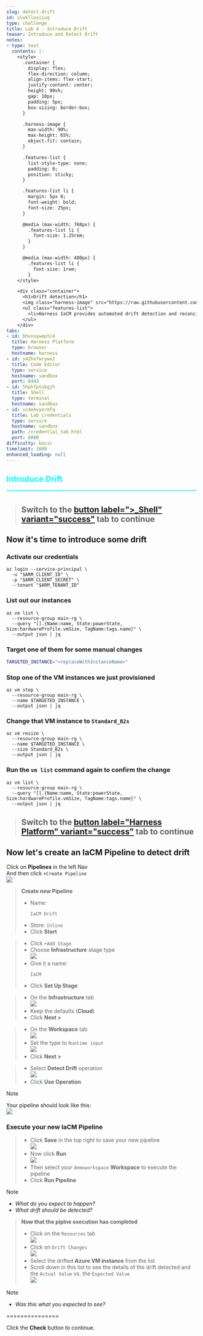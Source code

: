 ```yaml
---
slug: detect-drift
id: ulwklloxiiuq
type: challenge
title: Lab 4 - Introduce Drift
teaser: Introduce and Detect Drift
notes:
- type: text
  contents: |-
    <style>
      .container {
        display: flex;
        flex-direction: column;
        align-items: flex-start;
        justify-content: center;
        height: 90vh;
        gap: 10px;
        padding: 5px;
        box-sizing: border-box;
      }

      .harness-image {
        max-width: 90%;
        max-height: 65%;
        object-fit: contain;
      }

      .features-list {
        list-style-type: none;
        padding: 0;
        position: sticky;
      }

      .features-list li {
        margin: 5px 0;
        font-weight: bold;
        font-size: 25px;
      }

      @media (max-width: 768px) {
        .features-list li {
          font-size: 1.25rem;
        }
      }

      @media (max-width: 480px) {
        .features-list li {
          font-size: 1rem;
        }
    </style>

    <div class="container">
      <h1>Drift detection</h1>
      <img class="harness-image" src="https://raw.githubusercontent.com/harness-community/field-workshops/harness-se/assets/images/iac_drift_detection.png">
      <ul class="features-list">
        <li>Harness IaCM provides automated drift detection and reconciliation, preventing discrepancies between desired and actual state, ensuring git is the single source of truth for infrastructure changes.</li>
      </ul>
    </div>
tabs:
- id: bhvnsyweptc4
  title: Harness Platform
  type: browser
  hostname: harness
- id: y42hx7wrywx2
  title: Code Editor
  type: service
  hostname: sandbox
  port: 8443
- id: 5hphfptubgjh
  title: Shell
  type: terminal
  hostname: sandbox
- id: sc4ekvyermfq
  title: Lab Credentials
  type: service
  hostname: sandbox
  path: /credential_tab.html
  port: 8000
difficulty: basic
timelimit: 1600
enhanced_loading: null
---
```


<style type="text/css" rel="stylesheet">
hr.cyan { background-color: cyan; color: cyan; height: 2px; margin-bottom: -10px; }
h2.cyan { color: cyan; }
</style><h2 class="cyan">Introduce Drift</h2>
<hr class="cyan">
<br>

> ## Switch to the [button label=">_Shell" variant="success"](tab-2) tab to continue

## Now it's time to introduce some drift

### Activate our credentials
```bash,run
az login --service-principal \
  -u "$ARM_CLIENT_ID" \
  -p "$ARM_CLIENT_SECRET" \
  --tenant "$ARM_TENANT_ID"
```

### List out our instances
```bash,run
az vm list \
  --resource-group main-rg \
  --query "[].{Name:name, State:powerState, Size:hardwareProfile.vmSize, TagName:tags.name}" \
  --output json | jq
```

### Target one of them for some manual changes
```bash
TARGETED_INSTANCE="<replaceWithInstanceName>"
```

### Stop one of the VM instances we just provisioned
```bash,run
az vm stop \
  --resource-group main-rg \
  --name $TARGETED_INSTANCE \
  --output json | jq
```

### Change that VM instance to `Standard_B2s`
```bash,run
az vm resize \
  --resource-group main-rg \
  --name $TARGETED_INSTANCE \
  --size Standard_B2s \
  --output json | jq
```

### Run the `vm list` command again to confirm the change
```bash,run
az vm list \
  --resource-group main-rg \
  --query "[].{Name:name, State:powerState, Size:hardwareProfile.vmSize, TagName:tags.name}" \
  --output json | jq
```

> ## Switch to the [button label="Harness Platform" variant="success"](tab-0) tab to continue

## Now let's create an IaCM Pipeline to detect drift
Click on **Pipelines** in the left Nav <br>
And then click `+Create Pipeline` <br>
![](https://raw.githubusercontent.com/harness-community/field-workshops/harness-se/assets/images/pipeline_create.png)

> **Create new Pipeline**
> - Name: <pre>`IaCM Drift`</pre>
> - Store: `Inline`
> - Click **Start**

> - Click `+Add Stage` <br>
> - Choose **Infrastructure** stage type \
>     ![](https://raw.githubusercontent.com/harness-community/field-workshops/harness-se/se-workshop-iacm/assets/images/iacm_pipeline_stage.png)
> - Give it a name: <pre>`IaCM`</pre>
> - Click **Set Up Stage**

> - On the  **Infrastructure** tab \
>     ![](https://raw.githubusercontent.com/harness-community/field-workshops/harness-se/assets/images/pipeline_tab_infrastructure.png)
> - Keep the defaults (**Cloud**)
> - Click **Next >**

> - On the **Workspace** tab \
>     ![](https://raw.githubusercontent.com/harness-community/field-workshops/harness-se/assets/images/pipeline_tab_workspace.png)
> - Set the type to `Runtime input` \
>     ![](https://raw.githubusercontent.com/harness-community/field-workshops/harness-se/assets/images/pipeline_workspace_runtime_input.png)
> - Click **Next >**

> - Select **Detect Drift** operation \
>     ![](https://raw.githubusercontent.com/harness-community/field-workshops/harness-se/se-workshop-iacm/assets/images/iacm_drift_step.png)
> - Click **Use Operation**

> [!NOTE]
> Your pipeline should look like this: \
>     ![](https://raw.githubusercontent.com/harness-community/field-workshops/harness-se/se-workshop-iacm/assets/images/full_pipeline_iacm_drift.png)

### Execute your new IaCM Pipeline
> - Click **Save** in the top right to save your new pipeline \
>     ![](https://raw.githubusercontent.com/harness-community/field-workshops/harness-se/assets/images/pipeline_save.png)
> - Now click **Run** \
>     ![](https://raw.githubusercontent.com/harness-community/field-workshops/harness-se/assets/images/pipeline_run.png)
> - Then select your `demoworkspace` **Workspace** to execute the pipeline
> - Click **Run Pipeline**

> [!NOTE]
> - *What do you expect to happen?*
> - *What drift should be detected?*

> **Now that the piplne execution has completed**
> - Click on the `Resources` tab \
>     ![](https://raw.githubusercontent.com/harness-community/field-workshops/harness-se/se-workshop-iacm/assets/images/iacm_drift_resources.png)
> - Click on `Drift Changes` \
>     ![](https://raw.githubusercontent.com/harness-community/field-workshops/harness-se/se-workshop-iacm/assets/images/iacm_drift_changes_azure.png)
> - Select the drifted **Azure VM instance** from the list
> - Scroll down in this list to see the details of the drift detected and the `Actual Value` vs. the `Expected Value` \
>     ![](https://raw.githubusercontent.com/harness-community/field-workshops/harness-se/se-workshop-iacm/assets/images/iacm_drift_details_azure.png)

> [!NOTE]
> - *Was this what you expected to see?*

===============

Click the **Check** button to continue.
